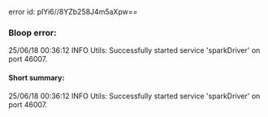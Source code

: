 error id: pIYi6//8YZb258J4m5aXpw==
### Bloop error:

25/06/18 00:36:12 INFO Utils: Successfully started service 'sparkDriver' on port 46007.
#### Short summary: 

25/06/18 00:36:12 INFO Utils: Successfully started service 'sparkDriver' on port 46007.